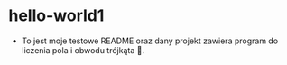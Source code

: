 # hello-world1
- To jest moje testowe README oraz dany projekt zawiera program do liczenia pola i obwodu trójkąta :pizza:.
